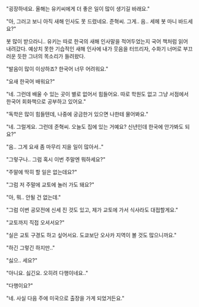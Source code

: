 "굉장하네요. 올해는 유키씨에게 더 좋은 일이 많이 생기길 바래요."

"아, 그러고 보니 아직 새해 인사도 못 드렸네요. 준혁씨. 그게.. 음.. 세헤 봇 마니 바드세요?"

봇 많이 받으라니.. 유키는 따로 한국의 새해 인사말을 적어두었는지 국어 책처럼 읽어 내려갔다. 예상치 못한 기습적인 새해 인사에 내가 웃음을 터뜨리자, 수화기 너머로 부끄러운 듯한 그녀의 목소리가 들려왔다.

"발음이 많이 이상하죠? 한국어 너무 어려워요."

"요새 한국어 배워요?"

"네. 그런데 배울 수 있는 곳이 별로 없어서 힘들어요. 따로 학원도 없고 그냥 서점에서 한국어 회화책으로 공부하고 있어요."

"독학은 많이 힘들텐데, 나중에 궁금한거 있으면 나한테 물어봐요."

"네. 그럴게요. 그런데 준혁씨. 오늘도 집에 있는 거예요? 신년인데 한국에 안가봐도 되요?"

"음.. 그게 요새 좀 마무리 지을 일이 많아서.."

"그렇구나.. 그럼 혹시 이번 주말엔 뭐하세요?"

"주말에 딱히 할 일은 없는데요?"

"그럼 저 주말에 교토에 놀러 가도 돼요?"

"아, 뭐.. 안될 건 없는데." 

"그럼 이번 공모전에 신세 진 것도 있고, 제가 교토에 가서 식사라도 대접할게요."

"교토까지 직접 오셔서요?"

"실은 교토 구경도 하고 싶어서요. 도쿄보단 오사카 지역이 볼 것도 많으니까요."

"하긴 그렇긴 하지만.."

"싫으.. 세요?"

"아니요. 싫긴요. 오히려 다행이네요.."

"다행이요?"

"네. 사실 다음 주에 미국으로 출장을 가게 되었거든요." 